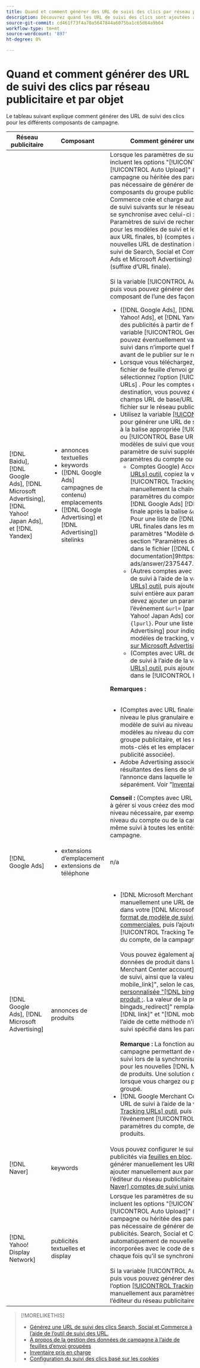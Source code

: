 ```yaml
---
title: Quand et comment générer des URL de suivi des clics par réseau publicitaire et par objet
description: Découvrez quand les URL de suivi des clics sont ajoutées automatiquement et quand et comment les ajouter manuellement pour divers composants de campagne.
source-git-commit: cd461f73f4a70a5647844a6075ba1c65d64a9b04
workflow-type: tm+mt
source-wordcount: '897'
ht-degree: 0%

---
```


# Quand et comment générer des URL de suivi des clics par réseau publicitaire et par objet

Le tableau suivant explique comment générer des URL de suivi des clics pour les différents composants de campagne.

| Réseau publicitaire | Composant | Comment générer une URL de suivi des clics |
| ---- | ---- | ---- |
| [!DNL Baidu], [!DNL Google Ads], [!DNL Microsoft Advertising], [!DNL Yahoo! Japan Ads], et [!DNL Yandex] | <ul><li>annonces textuelles</li><li>keywords</li><li>([!DNL Google Ads] campagnes de contenu) emplacements</li><li>([!DNL Google Advertising] et [!DNL Advertising]) sitelinks</li></ul> | Lorsque les paramètres de suivi d’une campagne principale incluent les options &quot;[!UICONTROL EF Redirect]&quot; et &quot;[!UICONTROL Auto Upload]&quot; (définie au niveau de la campagne ou héritée des paramètres du compte), il n’est pas nécessaire de générer des URL de suivi pour les composants du groupe publicitaire. Search, Social et Commerce crée et charge automatiquement les types d’URL de suivi suivants sur le réseau publicitaire chaque fois qu’il se synchronise avec celui-ci : a) (comptes avec URL finales) Paramètres de suivi de recherche, de Social et de commerce pour les modèles de suivi et les mêmes paramètres ajoutés aux URL finales, b) (comptes avec URL de destination) nouvelles URL de destination incorporées avec le code de suivi de Search, Social et Commerce, et c) (comptes Google Ads et Microsoft Advertising) suffixe de page d’entrée (suffixe d’URL finale).<br><br>Si la variable [!UICONTROL Auto Upload] est désactivée, puis vous pouvez générer des URL de suivi pour un composant de l’une des façons suivantes :<ul><li>([!DNL Google Ads], [!DNL Microsoft Advertising], [!DNL Yahoo! Ads], et [!DNL Yandex]) Lorsque vous publiez des publicités à partir de fichiers de flux, sélectionnez la variable [!UICONTROL Generate Tracking URLs] . Vous pouvez éventuellement valider les champs du modèle de suivi dans n’importe quel fichier de feuille d’envoi groupé avant de le publier sur le réseau publicitaire.</li><li>Lorsque vous téléchargez, téléchargez ou publiez un fichier de feuille d’envoi groupé contenant le composant, sélectionnez l’option [!UICONTROL Generate Tracking URLs] . Pour les comptes disposant d’URL de destination, vous pouvez éventuellement valider les champs URL de base/URL finale avant de publier le fichier sur le réseau publicitaire.</li><li>Utilisez la variable [[!UICONTROL Tracking URLs] outil](/help/search-social-commerce/tools/click-tracking-url-generate.md) pour générer une URL de suivi et l’ajouter manuellement à la balise appropriée [!UICONTROL Tracking Template] ou [!UICONTROL Base URL] champ . <b>Remarque :</b> Les modèles de suivi que vous générez n’incluent aucun paramètre de suivi supplémentaire spécifié dans les paramètres du compte ou de l’opération.<ul><li>Comptes Google) Accédez à [[!UICONTROL Tracking URLs] outil](/help/search-social-commerce/tools/click-tracking-url-generate.md), copiez la valeur à l’écran dans le [!UICONTROL Tracking Template] et ajoutez manuellement la chaîne de suivi entière aux paramètres du composant. Vous devez ajouter une [!DNL Google Ads] [!DNL ValueTrack] pour l’URL finale après la balise `&url=` (par exemple, `{lpurl}`). Pour une liste de [!DNL ValueTrack] pour indiquer les URL finales dans les modèles de tracking, voir les paramètres &quot;Modèle de tracking uniquement&quot; dans la section &quot;Paramètres de suivi de valeur disponibles&quot; dans le fichier [[!DNL Google Ads] documentation]9https://support.google.com/google-ads/answer/2375447.</li><li>(Autres comptes avec URL finales) Générez une URL de suivi à l’aide de la variable [[!UICONTROL Tracking URLs] outil](/help/search-social-commerce/tools/click-tracking-url-generate.md), puis ajoutez manuellement la chaîne de suivi entière aux paramètres du composant. Vous devez ajouter un paramètre pour l’URL finale après l’événement `&url=` (par exemple, `{lpurl}`). Pour [!DNL Yahoo! Japan Ads] comptes, utiliser le paramètre `{lpurl}`. Pour une liste de [!DNL Microsoft Advertising] pour indiquer les URL finales dans les modèles de tracking, voir la section [Documentation sur Microsoft Advertising](https://help.bingads.microsoft.com/#apex/3/en/56799).</li><li>(Comptes avec URL de destination) Générez une URL de suivi à l’aide de la variable [[!UICONTROL Tracking URLs] outil](/help/search-social-commerce/tools/click-tracking-url-generate.md), puis ajoutez manuellement l’URL de suivi dans le [!UICONTROL Base URL] champ .</li></ul></li></ul><b>Remarques :</b><br><br><ul><li>(Comptes avec URL finales) Le modèle de suivi au niveau le plus granulaire est utilisé (par exemple, un modèle de suivi au niveau du mot-clé remplace les modèles au niveau du compte, de la campagne et du groupe publicitaire, et les modèles de suivi pour les mots-clés et les emplacements remplacent ceux de la publicité associée).</li><li>Adobe Advertising associe les clics et les recettes résultantes des liens de site au mot-clé associé à l’annonce dans laquelle le lien de site est inclus, et non séparément. Voir &quot;[Inventaire pris en charge](/help/search-social-commerce/introduction/supported-inventory.md).&quot;</li></ul><b>Conseil :</b> (Comptes avec URL finales) Le suivi est plus facile à gérer si vous créez des modèles de suivi au plus haut niveau nécessaire, par exemple des modèles de suivi au niveau du compte ou de la campagne pour appliquer le même suivi à toutes les entités du compte ou de la campagne. |
| [!DNL Google Ads] | <ul><li>extensions d’emplacement</li><li>extensions de téléphone</li></ul> | n/a |
| [!DNL Google Ads], [!DNL Microsoft Advertising] | annonces de produits | <ul><li>[!DNL Microsoft Merchant Center] comptes : Créez manuellement une URL de suivi pour chaque produit dans votre [!DNL Microsoft Merchant Center] à l’aide du [format de modèle de suivi pour les publicités commerciales](/help/search-social-commerce/tracking/formats-click-tracking-microsoft.md), puis l’ajoutez manuellement à la variable [!UICONTROL Tracking Template] dans les paramètres du compte, de la campagne ou du groupe de produits.<br><br>Vous pouvez également ajouter l’URL de suivi aux données de produit dans la variable [!DNL Microsoft Merchant Center account]. Pour ce faire, incluez l’URL de suivi, ainsi que la valeur dans le[!DNL link]&quot; ou &quot;[!DNL mobile_link]&quot;, selon le cas, dans un [colonne personnalisée &quot;[!DNL bingads_redirect]&quot; dans le flux de produit ;](https://help.ads.microsoft.com/#apex/3/en/51084). La valeur de la propriété[!DNL bingads_redirect]&quot; remplace les valeurs du champ &quot;[!DNL link]&quot; et &quot;[!DNL mobile_link]&quot;. Les URL générées à l’aide de cette méthode n’incluent aucun paramètre de suivi spécifié dans les paramètres du compte.<br><br><b>Remarque :</b> La fonction au niveau du compte et de la campagne permettant de charger automatiquement le suivi lors de la synchronisation ne génère pas de suivi pour les nouvelles [!DNL Microsoft Advertising] groupes de produits. Une solution consiste à générer le suivi lorsque vous chargez ou publiez une feuille d’envoi groupé.</li><li>[!DNL Google Merchant Center] comptes : Générez les URL de suivi à l’aide de la variable [[!UICONTROL Tracking URLs] outil](/help/search-social-commerce/tools/click-tracking-url-generate.md), puis ajoutez-les manuellement à l’événement [!UICONTROL Tracking Template] dans les paramètres du compte, de la campagne ou du groupe de produits.</li></ul> |
| [!DNL Naver] | keywords | Vous pouvez configurer le suivi des clics pour toutes les publicités via [feuilles en bloc](/help/search-social-commerce/campaign-management/bulksheets/bulksheet-about.md). Vous pouvez également générer manuellement les URL de suivi des publicités et les ajouter manuellement aux paramètres de publicité à l’aide de l’éditeur du réseau publicitaire. Voir &quot;[Mise en oeuvre [!DNL Naver] comptes de suivi uniquement](/help/search-social-commerce/campaign-management/naver-tracking-only-account-implement.md).&quot; |
| [!DNL Yahoo! Display Network] | publicités textuelles et display | Lorsque les paramètres de suivi d’une campagne principale incluent les options &quot;[!UICONTROL EF Redirect]&quot; et &quot;[!UICONTROL Auto Upload]&quot; (définie au niveau de la campagne ou héritée des paramètres du compte), il n’est pas nécessaire de générer des URL de suivi pour les publicités. Search, Social et Commerce crée et charge automatiquement de nouvelles URL de destination incorporées avec le code de suivi dans le réseau publicitaire chaque fois qu’il se synchronise avec celui-ci.<br><br>Si la variable [!UICONTROL Auto Upload] est désactivée, puis vous pouvez générer des URL de suivi à l’aide de l’option [[!UICONTROL Tracking URLs] outil](/help/search-social-commerce/tools/click-tracking-url-generate.md), puis ajoutez-les manuellement aux paramètres de publicité à l’aide de l’éditeur du réseau publicitaire. |

>[!MORELIKETHIS]
>
>* [Générez une URL de suivi des clics Search, Social et Commerce à l’aide de l’outil de suivi des URL.](/help/search-social-commerce/tools/click-tracking-url-generate.md)
>* [A propos de la gestion des données de campagne à l’aide de feuilles d’envoi groupées](/help/search-social-commerce/campaign-management/bulksheets/bulksheet-about.md)
>* [Inventaire pris en charge](/help/search-social-commerce/introduction/supported-inventory.md)
>* [Configuration du suivi des clics basé sur les cookies](/help/search-social-commerce/tracking/click-tracking-set-up.md)

